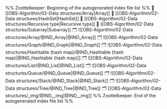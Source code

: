 %% Zoottelkeeper: Beginning of the autogenerated index file list  %%
📄 [[OBS-Algorithm/02-Data structures/Array|Array]]
📄 [[OBS-Algorithm/02-Data structures/HashSet|HashSet]]
📄 [[OBS-Algorithm/02-Data structures/Recursive type|Recursive type]]
📄 [[OBS-Algorithm/02-Data structures/Subarray|Subarray]]
🗂️ ![[OBS-Algorithm/02-Data structures/Array/@IND_Array|@IND_Array]]
🗂️ ![[OBS-Algorithm/02-Data structures/Graph/@IND_Graph|@IND_Graph]]
🗂️ ![[OBS-Algorithm/02-Data structures/Hashtable (hash map)/@IND_Hashtable (hash map)|@IND_Hashtable (hash map)]]
🗂️ ![[OBS-Algorithm/02-Data structures/List/@IND_List|@IND_List]]
🗂️ ![[OBS-Algorithm/02-Data structures/Queue/@IND_Queue|@IND_Queue]]
🗂️ ![[OBS-Algorithm/02-Data structures/Stack/@IND_Stack|@IND_Stack]]
🗂️ ![[OBS-Algorithm/02-Data structures/Tree/@IND_Tree|@IND_Tree]]
🗂️ [[OBS-Algorithm/02-Data structures/_img/@IND__img|@IND__img]]
%% Zoottelkeeper: End of the autogenerated index file list  %%
